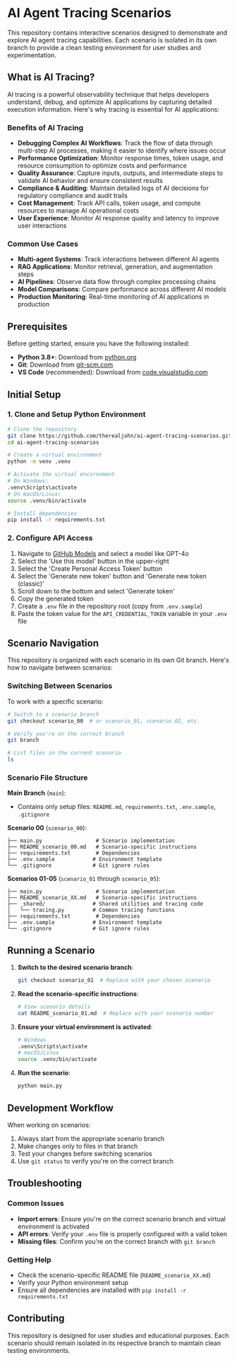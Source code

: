 # AI Agent Tracing Scenarios

This repository contains interactive scenarios designed to demonstrate and explore AI agent tracing capabilities. Each scenario is isolated in its own branch to provide a clean testing environment for user studies and experimentation.

## What is AI Tracing?

AI tracing is a powerful observability technique that helps developers understand, debug, and optimize AI applications by capturing detailed execution information. Here's why tracing is essential for AI applications:

### Benefits of AI Tracing

- **Debugging Complex AI Workflows**: Track the flow of data through multi-step AI processes, making it easier to identify where issues occur
- **Performance Optimization**: Monitor response times, token usage, and resource consumption to optimize costs and performance
- **Quality Assurance**: Capture inputs, outputs, and intermediate steps to validate AI behavior and ensure consistent results
- **Compliance & Auditing**: Maintain detailed logs of AI decisions for regulatory compliance and audit trails
- **Cost Management**: Track API calls, token usage, and compute resources to manage AI operational costs
- **User Experience**: Monitor AI response quality and latency to improve user interactions

### Common Use Cases

- **Multi-agent Systems**: Track interactions between different AI agents
- **RAG Applications**: Monitor retrieval, generation, and augmentation steps
- **AI Pipelines**: Observe data flow through complex processing chains
- **Model Comparisons**: Compare performance across different AI models
- **Production Monitoring**: Real-time monitoring of AI applications in production

## Prerequisites

Before getting started, ensure you have the following installed:

- **Python 3.8+**: Download from [python.org](https://python.org)
- **Git**: Download from [git-scm.com](https://git-scm.com)
- **VS Code** (recommended): Download from [code.visualstudio.com](https://code.visualstudio.com)

## Initial Setup

### 1. Clone and Setup Python Environment

```bash
# Clone the repository
git clone https://github.com/therealjohn/ai-agent-tracing-scenarios.git
cd ai-agent-tracing-scenarios

# Create a virtual environment
python -m venv .venv

# Activate the virtual environment
# On Windows:
.venv\Scripts\activate
# On macOS/Linux:
source .venv/bin/activate

# Install dependencies
pip install -r requirements.txt
```

### 2. Configure API Access

1. Navigate to [GitHub Models](https://github.com/marketplace/models) and select a model like GPT-4o
2. Select the 'Use this model' button in the upper-right
3. Select the 'Create Personal Access Token' button
4. Select the 'Generate new token' button and 'Generate new token (classic)'
5. Scroll down to the bottom and select 'Generate token'
6. Copy the generated token
7. Create a `.env` file in the repository root (copy from `.env.sample`)
8. Paste the token value for the `API_CREDENTIAL_TOKEN` variable in your `.env` file

## Scenario Navigation

This repository is organized with each scenario in its own Git branch. Here's how to navigate between scenarios:

### Switching Between Scenarios

To work with a specific scenario:

```bash
# Switch to a scenario branch
git checkout scenario_00  # or scenario_01, scenario_02, etc.

# Verify you're on the correct branch
git branch

# List files in the current scenario
ls
```

### Scenario File Structure

**Main Branch** (`main`):
- Contains only setup files: `README.md`, `requirements.txt`, `.env.sample`, `.gitignore`

**Scenario 00** (`scenario_00`):
```
├── main.py                 # Scenario implementation
├── README_scenario_00.md   # Scenario-specific instructions
├── requirements.txt        # Dependencies
├── .env.sample            # Environment template
└── .gitignore             # Git ignore rules
```

**Scenarios 01-05** (`scenario_01` through `scenario_05`):
```
├── main.py                 # Scenario implementation
├── README_scenario_XX.md   # Scenario-specific instructions
├── _shared/               # Shared utilities and tracing code
│   └── tracing.py         # Common tracing functions
├── requirements.txt        # Dependencies
├── .env.sample            # Environment template
└── .gitignore             # Git ignore rules
```

## Running a Scenario

1. **Switch to the desired scenario branch**:
   ```bash
   git checkout scenario_01  # Replace with your chosen scenario
   ```

2. **Read the scenario-specific instructions**:
   ```bash
   # View scenario details
   cat README_scenario_01.md  # Replace with your scenario number
   ```

3. **Ensure your virtual environment is activated**:
   ```bash
   # Windows
   .venv\Scripts\activate
   # macOS/Linux
   source .venv/bin/activate
   ```

4. **Run the scenario**:
   ```bash
   python main.py
   ```

## Development Workflow

When working on scenarios:

1. Always start from the appropriate scenario branch
2. Make changes only to files in that branch
3. Test your changes before switching scenarios
4. Use `git status` to verify you're on the correct branch

## Troubleshooting

### Common Issues

- **Import errors**: Ensure you're on the correct scenario branch and virtual environment is activated
- **API errors**: Verify your `.env` file is properly configured with a valid token
- **Missing files**: Confirm you're on the correct branch with `git branch`

### Getting Help

- Check the scenario-specific README file (`README_scenario_XX.md`)
- Verify your Python environment setup
- Ensure all dependencies are installed with `pip install -r requirements.txt`

## Contributing

This repository is designed for user studies and educational purposes. Each scenario should remain isolated in its respective branch to maintain clean testing environments.

